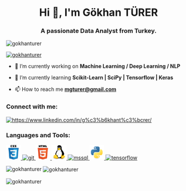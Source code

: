 <h1 align="center">Hi 👋, I'm Gökhan TÜRER</h1>
<h3 align="center">A passionate Data Analyst from Turkey.</h3>

<p align="left"> <img src="https://komarev.com/ghpvc/?username=gokhanturer&label=Profile%20views&color=0e75b6&style=flat" alt="gokhanturer" /> </p>

<p align="left"> <a href="https://github.com/ryo-ma/github-profile-trophy"><img src="https://github-profile-trophy.vercel.app/?username=gokhanturer" alt="gokhanturer" /></a> </p>

- 🔭 I’m currently working on **Machine Learning / Deep Learning / NLP**

- 🌱 I’m currently learning **Scikit-Learn | SciPy | Tensorflow | Keras**

- 📫 How to reach me **mgturer@gmail.com**

<h3 align="left">Connect with me:</h3>
<p align="left">
<a href="https://linkedin.com/in/https://www.linkedin.com/in/g%c3%b6khant%c3%bcrer/" target="blank"><img align="center" src="https://raw.githubusercontent.com/rahuldkjain/github-profile-readme-generator/master/src/images/icons/Social/linked-in-alt.svg" alt="https://www.linkedin.com/in/g%c3%b6khant%c3%bcrer/" height="30" width="40" /></a>
</p>

<h3 align="left">Languages and Tools:</h3>
<p align="left"> <a href="https://www.w3schools.com/css/" target="_blank"> <img src="https://raw.githubusercontent.com/devicons/devicon/master/icons/css3/css3-original-wordmark.svg" alt="css3" width="40" height="40"/> </a> <a href="https://git-scm.com/" target="_blank"> <img src="https://www.vectorlogo.zone/logos/git-scm/git-scm-icon.svg" alt="git" width="40" height="40"/> </a> <a href="https://www.w3.org/html/" target="_blank"> <img src="https://raw.githubusercontent.com/devicons/devicon/master/icons/html5/html5-original-wordmark.svg" alt="html5" width="40" height="40"/> </a> <a href="https://www.linux.org/" target="_blank"> <img src="https://raw.githubusercontent.com/devicons/devicon/master/icons/linux/linux-original.svg" alt="linux" width="40" height="40"/> </a> <a href="https://www.microsoft.com/en-us/sql-server" target="_blank"> <img src="https://www.svgrepo.com/show/303229/microsoft-sql-server-logo.svg" alt="mssql" width="40" height="40"/> </a> <a href="https://www.python.org" target="_blank"> <img src="https://raw.githubusercontent.com/devicons/devicon/master/icons/python/python-original.svg" alt="python" width="40" height="40"/> </a> <a href="https://www.tensorflow.org" target="_blank"> <img src="https://www.vectorlogo.zone/logos/tensorflow/tensorflow-icon.svg" alt="tensorflow" width="40" height="40"/> </a> </p>

<p><img align="left" src="https://github-readme-stats.vercel.app/api/top-langs?username=gokhanturer&show_icons=true&locale=en&layout=compact" alt="gokhanturer" /></p>

<p>&nbsp;<img align="center" src="https://github-readme-stats.vercel.app/api?username=gokhanturer&show_icons=true&locale=en" alt="gokhanturer" /></p>

<p><img align="center" src="https://github-readme-streak-stats.herokuapp.com/?user=gokhanturer&" alt="gokhanturer" /></p>

